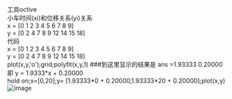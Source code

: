 工具octive<br/>
小车时间(xi)和位移关系(yi)关系<br/>
x = [0 1 2 3 4 5 6  7  8  9]<br/>
y = [0 2 4 7 8 9 12 14 15 18]<br/>
代码<br/>
x = [0 1 2 3 4 5 6  7  8  9]<br/>
y = [0 2 4 7 8 9 12 14 15 18]<br/>
plot(x,y,'o');grid;polyfit(x,y,1) ###到这里显示的结果是 ans =1.93333   0.20000 即 y = 1.9333\*x + 0.20000 <br/>
hold on;x=[0,20];y= [1.93333\*0 + 0.20000,1.93333*20 + 0.20000];plot(x,y)<br/>
![image](https://github.com/advx9600/blog/raw/master/blog/最小二乘法/main.png)
